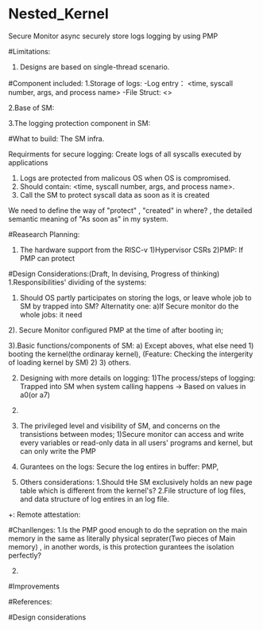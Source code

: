 # Nested_Kernel 

Secure Monitor async securely store logs logging by using PMP


#Limitations:
1. Designs are based on single-thread scenario.


#Component included:
1.Storage of logs:
-Log entry： <time, syscall number, args, and process name>
-File Struct: <>

2.Base of SM:


3.The logging protection component in SM:

#What to build:
The SM infra.

Requirments for secure logging: Create logs of all syscalls executed by applications
1. Logs are protected from malicous OS when OS is compromised.
2. Should contain: <time, syscall number, args, and process name>.
3. Call the SM to protect syscall data as soon as it is created

We need to define the way of "protect" , "created" in where? , the detailed semantic meaning of "As soon as"  in my system.



#Reasearch Planning:
1. The hardware support from the RISC-v
1)Hypervisor CSRs
2)PMP: If PMP can protect 


#Design Considerations:(Draft, In devising, Progress of thinking)
1.Responsibilities' dividing of the systems:

1) Should OS partly participates on storing the logs, or leave whole job to SM by trapped into SM?
    Alternatity one: a)If Secure monitor do the whole jobs: it need 

2). Secure Monitor configured PMP at the time of after booting in;


3).Basic functions/components of SM:
    a) Except aboves, what else need 1) booting the kernel(the ordinaray kernel), (Feature: Checking the intergerity of loading kernel by SM)   2)       3) others.



2. Designing with more details on logging:
1)The process/steps of logging:
     Trapped into SM when system calling happens -> Based on values in a0(or a7)

2)

3. The privileged level and visibility of SM, and concerns on the transistions between modes;
1)Secure monitor can access and write every variables or read-only data in all users' programs and kernel, but can only write the PMP

4. Gurantees on the logs:
Secure the log entires in buffer: PMP, 


4. Others considerations:
1.Should tHe SM exclusively holds an new page table which is different from the kernel's?
2.File structure of log files, and data structure of log entires in an log file.

+: Remote attestation:



#Chanllenges:
1.Is the PMP good enough to do the sepration on the main memory in the same as literally physical seprater(Two pieces of Main memory)  , in another words, is this protection gurantees the isolation perfectly?

2.

#Improvements


#References:







#Design considerations
